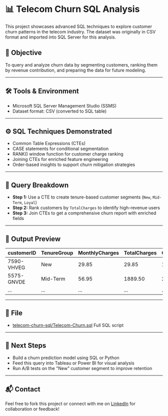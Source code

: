 # 📊 Telecom Churn SQL Analysis

This project showcases advanced SQL techniques to explore customer churn patterns in the telecom industry. The dataset was originally in CSV format and imported into SQL Server for this analysis.

## 📌 Objective

To query and analyze churn data by segmenting customers, ranking them by revenue contribution, and preparing the data for future modeling.

---

## 🛠️ Tools & Environment

- Microsoft SQL Server Management Studio (SSMS)
- Dataset format: CSV (converted to SQL table)

---

## ⚙️ SQL Techniques Demonstrated

- Common Table Expressions (CTEs)
- CASE statements for conditional segmentation
- RANK() window function for customer charge ranking
- Joining CTEs for enriched feature engineering
- Order-based insights to support churn mitigation strategies

---

## 🧠 Query Breakdown

- **Step 1:** Use a CTE to create tenure-based customer segments (`New`, `Mid-Term`, `Loyal`)
- **Step 2:** Rank customers by `TotalCharges` to identify high-revenue users
- **Step 3:** Join CTEs to get a comprehensive churn report with enriched fields

---

## 📄 Output Preview

| customerID | TenureGroup | MonthlyCharges | TotalCharges | ChargeRank | Churn |
|------------|-------------|----------------|---------------|------------|-------|
| 7590-VHVEG | New         | 29.85          | 29.85         | 1123       | No    |
| 5575-GNVDE | Mid-Term    | 56.95          | 1889.50       | 223        | No    |
| ...        | ...         | ...            | ...           | ...        | ...   |

---

## 📂 File

- [telecom-churn-sql/Telecom-Churn.sql](https://github.com/Manuel12251990/telecom-churn-sql/blob/main/Telecom-Churn.sql) Full SQL script

---

## 📎 Next Steps

- Build a churn prediction model using SQL or Python
- Feed this query into Tableau or Power BI for visual analysis
- Run A/B tests on the "New" customer segment to improve retention

---

## 📬 Contact

Feel free to fork this project or connect with me on [LinkedIn](https://www.linkedin.com/in/manuel-lizardo/) for collaboration or feedback!
